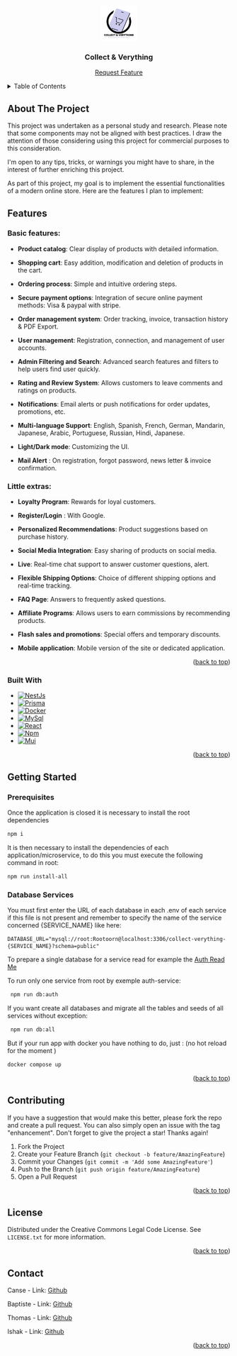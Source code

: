 <br />
<div align="center">
  <a href="https://github.com/Collect-Verything/">
    <img src="front-app/public/assets/logo/main-logo.png" alt="Logo" width="80" height="80">
  </a>

<h3 align="center">Collect & Verything</h3>

  <p align="center">
    <a href="https://github.com/Collect-Verything">Request Feature</a>
  </p>
</div>



<!-- TABLE OF CONTENTS -->
<details>
  <summary>Table of Contents</summary>
  <ol>
    <li>
      <a href="#about-the-project">About The Project</a>
      <ul>
        <li><a href="#Features">Features</a></li>
        <li><a href="#built-with">Built With</a></li>
      </ul>
    </li>
    <li>
      <a href="#getting-started">Getting Started</a>
      <ul>
        <li><a href="#prerequisites">Prerequisites</a></li>
        <li><a href="#installation">Installation</a></li>
      </ul>
    </li>
    <li><a href="#contributing">Contributing</a></li>
    <li><a href="#license">License</a></li>
    <li><a href="#contact">Contact</a></li>
    <li><a href="#acknowledgments">Acknowledgments</a></li>
  </ol>
</details>



<!-- ABOUT THE PROJECT -->
## About The Project

This project was undertaken as a personal study and research. Please note that some components may not be aligned with best practices. I draw the attention of those considering using this project for commercial purposes to this consideration.

I'm open to any tips, tricks, or warnings you might have to share, in the interest of further enriching this project.

As part of this project, my goal is to implement the essential functionalities of a modern online store. Here are the features I plan to implement:

<!-- FEATURES -->

## Features

### Basic features:

- **Product catalog**: Clear display of products with detailed information.

- **Shopping cart**: Easy addition, modification and deletion of products in the cart.

- **Ordering process**: Simple and intuitive ordering steps.

- **Secure payment options**: Integration of secure online payment methods: Visa & paypal with stripe.

- **Order management system**: Order tracking, invoice, transaction history & PDF Export.

- **User management**: Registration, connection, and management of user accounts.

- **Admin Filtering and Search**: Advanced search features and filters to help users find user quickly.

- **Rating and Review System**: Allows customers to leave comments and ratings on products.

- **Notifications**: Email alerts or push notifications for order updates, promotions, etc.

- **Multi-language Support**: English, Spanish, French, German, Mandarin, Japanese, Arabic, Portuguese, Russian, Hindi, Japanese.

- **Light/Dark mode**: Customizing the UI.

- **Mail Alert** : On registration, forgot password, news letter & invoice confirmation.


### Little extras:

- **Loyalty Program**: Rewards for loyal customers.

- **Register/Login** : With Google.

- **Personalized Recommendations**: Product suggestions based on purchase history.

- **Social Media Integration**: Easy sharing of products on social media.

- **Live**: Real-time chat support to answer customer questions, alert.

- **Flexible Shipping Options**: Choice of different shipping options and real-time tracking.

- **FAQ Page**: Answers to frequently asked questions.

- **Affiliate Programs**: Allows users to earn commissions by recommending products.

- **Flash sales and promotions**: Special offers and temporary discounts.

- **Mobile application**: Mobile version of the site or dedicated application.


<p align="right">(<a href="#readme-top">back to top</a>)</p>

<!-- BUILT WITH -->
### Built With

* [![NestJs][NestJs]][Next-url]
* [![Prisma][Prisma]][Prisma-url]
* [![Docker][Docker]][Docker-url]
* [![MySql][MySql]][MySql-url]
* [![React][React.js]][React-url]
* [![Npm][Npm]][Npm-url]
* [![Mui][Mui]][Mui-url]

<p align="right">(<a href="#readme-top">back to top</a>)</p>


<!-- GETTING STARTED -->
## Getting Started

### Prerequisites

Once the application is closed it is necessary to install the root dependencies
  ```sh
  npm i
  ```

It is then necessary to install the dependencies of each application/microservice, to do this you must execute the following command in root:
```sh
npm run install-all
  ```
  
### Database Services

You must first enter the URL of each database in each .env of each service if this file is not present and remember to specify the name of the service concerned {SERVICE_NAME} like here:
```.dotenv
DATABASE_URL="mysql://root:Rootoorn@localhost:3306/collect-verything-{SERVICE_NAME}?schema=public"
```

To prepare a single database for a service read for example the [Auth Read Me][Auth Read.Me] 

To run only one service from root by exemple auth-service:
```bash
 npm run db:auth
```

If you want create all databases and migrate all the tables and seeds of all services without exception:

```bash
 npm run db:all
```

But if your run app with docker you have nothing to do, just : (no hot reload for the moment )
```bash
docker compose up
```


<p align="right">(<a href="#readme-top">back to top</a>)</p>



<!-- CONTRIBUTING -->
## Contributing

If you have a suggestion that would make this better, please fork the repo and create a pull request. You can also simply open an issue with the tag "enhancement".
Don't forget to give the project a star! Thanks again!

1. Fork the Project
2. Create your Feature Branch (`git checkout -b feature/AmazingFeature`)
3. Commit your Changes (`git commit -m 'Add some AmazingFeature'`)
4. Push to the Branch (`git push origin feature/AmazingFeature`)
5. Open a Pull Request

<p align="right">(<a href="#readme-top">back to top</a>)</p>



<!-- LICENSE -->
## License

Distributed under the Creative Commons Legal Code License. See `LICENSE.txt` for more information.

<p align="right">(<a href="#readme-top">back to top</a>)</p>



<!-- CONTACT -->
## Contact

Canse - Link: [Github](https://github.com/CanseFr)

Baptiste - Link: [Github](https://github.com/titoon57)

Thomas - Link: [Github](https://github.com/ThomasStibling)

Ishak - Link: [Github](https://github.com/Ishak-rav)


<p align="right">(<a href="#readme-top">back to top</a>)</p>


<!-- MARKDOWN LINKS & IMAGES -->
<!-- https://www.markdownguide.org/basic-syntax/#reference-style-links -->
[NestJs]: https://img.shields.io/badge/nestJs-000000?style=for-the-badge&logo=nextdotjs&logoColor=white
[Next-url]: https://nextjs.org/
[React.js]: https://img.shields.io/badge/React-000000?style=for-the-badge&logo=react&logoColor=61DAFB
[React-url]: https://reactjs.org/
[Vite]: https://img.shields.io/badge/Vite-000000?style=for-the-badge&logo=vite&logoColor=e6d92e
[Vite-url]: https://vitejs.dev/
[Turbo]: https://img.shields.io/badge/Turbo-000000?style=for-the-badge&logo=turbo&logoColor=d93dc7
[Turbo-url]: [https://vitejs.dev/](https://turbo.build/)https://turbo.build/
[Prisma]: https://img.shields.io/badge/Prisma-000000?style=for-the-badge&logo=prisma&logoColor=8052ab
[Prisma-url]: https://www.prisma.io/
[MySql]: https://img.shields.io/badge/MySql-000000?style=for-the-badge&logo=MySql&logoColor=de7a16
[MySql-url]: https://www.mysql.com/fr/
[Docker]: https://img.shields.io/badge/Docker-000000?style=for-the-badge&logo=Docker&logoColor=150c91
[Docker-url]: https://www.docker.com/
[Npm]: https://img.shields.io/badge/Npm-000000?style=for-the-badge&logo=Npm&logoColor=ed0000
[Npm-url]: https://www.npmjs.com/
[Mui]: https://img.shields.io/badge/Mui-000000?style=for-the-badge&logo=Mui&logoColor=3d4ee3
[Mui-url]: https://www.npmjs.com/

[Auth Read.Me]: auth-service/README.md